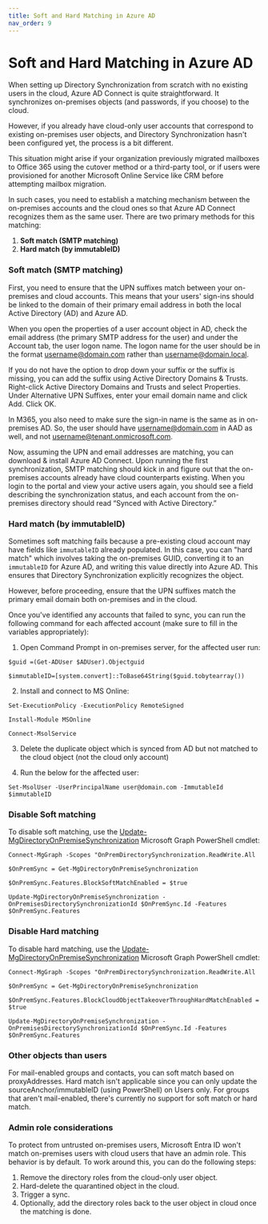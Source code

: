 ```yaml
---
title: Soft and Hard Matching in Azure AD
nav_order: 9
---
```

# Soft and Hard Matching in Azure AD
When setting up Directory Synchronization from scratch with no existing users in the cloud, Azure AD Connect is quite straightforward. It synchronizes on-premises objects (and passwords, if you choose) to the cloud.

However, if you already have cloud-only user accounts that correspond to existing on-premises user objects, and Directory Synchronization hasn't been configured yet, the process is a bit different. 

This situation might arise if your organization previously migrated mailboxes to Office 365 using the cutover method or a third-party tool, or if users were provisioned for another Microsoft Online Service like CRM before attempting mailbox migration.

In such cases, you need to establish a matching mechanism between the on-premises accounts and the cloud ones so that Azure AD Connect recognizes them as the same user. There are two primary methods for this matching:

1. **Soft match (SMTP matching)**
2. **Hard match (by immutableID)**

### Soft match (SMTP matching)
First, you need to ensure that the UPN suffixes match between your on-premises and cloud accounts. This means that your users' sign-ins should be linked to the domain of their primary email address in both the local Active Directory (AD) and Azure AD.

When you open the properties of a user account object in AD, check the email address (the primary SMTP address for the user) and under the Account tab, the user logon name.
 The logon name for the user should be in the format username@domain.com rather than username@domain.local. 

If you do not have the option to drop down your suffix or the suffix is missing, you can add the suffix using Active Directory Domains & Trusts. Right-click Active Directory Domains and Trusts and select Properties. Under Alternative UPN Suffixes, enter your email domain name and click Add. Click OK.

In M365, you also need to make sure the sign-in name is the same as in on-premises AD.  So, the user should have username@domain.com in AAD as well, and not username@tenant.onmicrosoft.com.

Now, assuming the UPN and email addresses are matching, you can download & install Azure AD Connect. Upon running the first synchronization, SMTP matching should kick in and figure out that the on-premises accounts already have cloud counterparts existing.  When you login to the portal and view your active users again, you should see a field describing the synchronization status, and each account from the on-premises directory should read “Synced with Active Directory.”

### Hard match (by immutableID)

Sometimes soft matching fails because a pre-existing cloud account may have fields like `immutableID` already populated. In this case, you can "hard match" which involves taking the on-premises GUID, converting it to an `immutableID` for Azure AD, and writing this value directly into Azure AD. This ensures that Directory Synchronization explicitly recognizes the object.

However, before proceeding, ensure that the UPN suffixes match the primary email domain both on-premises and in the cloud. 

Once you've identified any accounts that failed to sync, you can run the following command for each affected account (make sure to fill in the variables appropriately):

1. Open Command Prompt in on-premises server, for the affected user run:

```
$guid =(Get-ADUser $ADUser).Objectguid

$immutableID=[system.convert]::ToBase64String($guid.tobytearray())
```

2. Install and connect to MS Online:

```
Set-ExecutionPolicy -ExecutionPolicy RemoteSigned

Install-Module MSOnline

Connect-MsolService
```

3. Delete the duplicate object which is synced from AD but not matched to the cloud object (not the cloud only account)

4. Run the below for the affected user:

```
Set-MsolUser -UserPrincipalName user@domain.com -ImmutableId $immutableID
```

### Disable Soft matching

To disable soft matching, use the [Update-MgDirectoryOnPremiseSynchronization](https://learn.microsoft.com/en-us/powershell/module/microsoft.graph.identity.directorymanagement/update-mgdirectoryonpremisesynchronization) Microsoft Graph PowerShell cmdlet:

```
Connect-MgGraph -Scopes "OnPremDirectorySynchronization.ReadWrite.All

$OnPremSync = Get-MgDirectoryOnPremiseSynchronization

$OnPremSync.Features.BlockSoftMatchEnabled = $true

Update-MgDirectoryOnPremiseSynchronization -OnPremisesDirectorySynchronizationId $OnPremSync.Id -Features $OnPremSync.Features
```

### Disable Hard matching

To disable hard matching, use the [Update-MgDirectoryOnPremiseSynchronization](https://learn.microsoft.com/en-us/powershell/module/microsoft.graph.identity.directorymanagement/update-mgdirectoryonpremisesynchronization) Microsoft Graph PowerShell cmdlet:

```
Connect-MgGraph -Scopes "OnPremDirectorySynchronization.ReadWrite.All

$OnPremSync = Get-MgDirectoryOnPremiseSynchronization

$OnPremSync.Features.BlockCloudObjectTakeoverThroughHardMatchEnabled = $true

Update-MgDirectoryOnPremiseSynchronization -OnPremisesDirectorySynchronizationId $OnPremSync.Id -Features $OnPremSync.Features
```

### Other objects than users

For mail-enabled groups and contacts, you can soft match based on proxyAddresses. Hard match isn't applicable since you can only update the sourceAnchor/immutableID (using PowerShell) on Users only. For groups that aren't mail-enabled, there's currently no support for soft match or hard match.

### Admin role considerations

To protect from untrusted on-premises users, Microsoft Entra ID won't match on-premises users with cloud users that have an admin role. This behavior is by default. To work around this, you can do the following steps:

1. Remove the directory roles from the cloud-only user object.
2. Hard-delete the quarantined object in the cloud.
3. Trigger a sync.
4. Optionally, add the directory roles back to the user object in cloud once the matching is done.
